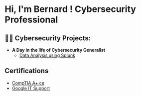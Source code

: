 <h1>Hi, I'm Bernard ! <a>Cybersecurity Professional</a> 

<h2>👨‍💻 Cybersecurity Projects:</h2>

- <b>A Day in the life of Cybersecurity Generalist</b>
  - [Data Analysis using Splunk](https://github.com/Cyberlieutenant/LABURL)

<h2>Certifications</h2>

- [CompTIA A+ ce](https://www.credly.com/badges/d7769ed1-c638-4b7a-9fe7-8b1172e5a0c1/linked_in_profile)
- [Google IT Support ](https://www.credly.com/badges/9947c0fb-dde3-4616-9988-dbc05c28d2fb/linked_in_profile)



<!--
**joshmadakor1/joshmadakor1** is a ✨ _special_ ✨ repository because its `README.md` (this file) appears on your GitHub profile.

Here are some ideas to get you started:

- 🔭 I’m currently working on ...
- 🌱 I’m currently learning ...
- 👯 I’m looking to collaborate on ...
- 🤔 I’m looking for help with ...
- 💬 Ask me about ...
- 📫 How to reach me: ...
- 😄 Pronouns: ...
- ⚡ Fun fact: ...
-->
